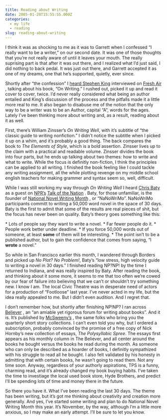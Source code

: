 ```yaml
---
title: Reading about Writing
date: 2005-01-28T15:55:55.000Z
categories:
  - my life
  - reading
slug: reading-about-writing
---
```

I think it was as shocking to me as it was to Garrett when I confessed “I really want to be a writer,” on our second date. It was one of those thoughts that you’re not really aware of until it leaves your mouth. The really suprising part is that after it was out there, and I realized what I’d just said, I did nothing to back pedal. It was just out there, and Garrett accepted it as one of my dreams, one that he’s supported, quietly, ever since.

Shortly after “the confession” I [heard Stephen King][1]  interviewed on [Fresh Air][2] , talking about his book, “On Writing.” I rushed out, picked it up and read it cover to cover, twice. I’d never really considered what being an author entailed and King’s discussion of the process and the pitfalls made it a little more real to me. It also began to disabuse me of the notion that the only way to be a writer was to be an Author, capital “A”, words for the ages. Lately I’ve been thinking more about writing and, as a result, reading about it as well.

First, there’s William Zinsser’s _On Writing Well_, with it’s subtitle of “the classic guide to writing nonfiction.” I didn’t notice the subtitle when I picked it up on a whim, and it’s probably a good thing. The back compares the book to _The Elements of Style_, which is a bold assertion. Zinsser lives up to the claim with a practical and readable volume. Zinsser divides the book into four parts, but he ends up talking about two themes: how to write and what to write. While the focus is definitly non-fiction, I think the principles can be applied to all writing. I finished the book feeling like I could tackle any writing assignment, all the while plotting revenge on my middle school english teachers for making grammer and syntax seem so, well, difficult.

While I was still working my way through _On Writing Well_ I heard [Chris Baty][3]  as a guest on [NPR’s][4]  [Talk of the Nation][5] . Baty, for those unfamiliar, is the founder of [National Novel Writing Month][6] , or “NaNoWriMo”. NaNoWriMo participants committ to writing a 50,000 word novel in the space of 30 days. Baty is the first to admit that some of the results are real pieces of shit, but the focus has never been on quality. Baty’s theory goes something like this:

\* Lots of people say they want to write a novel. \* Far fewer people do it. \* People work better under deadline. \* If you force 50,000 words out of someone, at least **some** of them will be interesting. * The point isn’t to be a published author, but to gain the confidence that comes from saying, “I **wrote** a novel.”

So while in San Francisco earlier this month, I wandered through Borders and picked up _No Plot? No Problem!_, Baty’s “low stress, high velocity guide to writing a novel in 30 days.” I finished reading NP?NP! by the time I returned to Indiana, and was really inspired by Baty. After reading the book, and thinking about it some more, it seems to me that too often we’re cowed by our fear of failure into believing that we can’t or shouldn’t try something new. I know I am. The local Civic Theatre was in desperate need of actors for a production of “Footloose” last year. I’ve never acted in my life, but the idea really appealed to me. But I didn’t even audition. And I regret that.

I don’t remember how, but shortly after finishing NP!NP? I ran across [Believer][7] , an “an amiable yet rigorous forum for writing about books”. And it is. It’s published by [McSweeny’s][8] , the same folks who bring you the quarterly short story collections. I can’t even told you why, but I ordered a subscription, probably convinced by the promise of a free copy of Nick Hornby’s new collection of essays, _The Polysyllabic Spree_. The essays first appears as his monthly column in The Believer, and all center around the books he bought versus the books he read during the month. As someone who can only be described as a hoarder of books, I definitly sympathized with his struggle to read all he bought. I also felt validated by his honesty in admitting that with certain books, he wasn’t going to read them. Not any time soon. Anyway, regardless of your authorly aspirations, TPS is a funny, charming read, and it’s already changed my book buying habits. I’ve taken the time to investiage the local used book store, Hyde Brothers, and predict I’ll be spending lots of time and money there in the future.

So there you have it. What I’ve been reading the last 30 days. The theme has been writing, but it’s got me thinking about creativity and creation more generally. And yes, I’ve started some writing and plan to do National Novel Writing Month this year. It’s November, by the way, although I’m a little more anxious, so I may make an early attempt. I’ll be sure to let you know.



 [1]: http://www.npr.org/templates/story/story.php?storyId=1112273
 [2]: http://www.npr.org/templates/rundowns/rundown.php?prgId=13
 [3]: http://www.npr.org/templates/story/story.php?storyId=835782
 [4]: http://npr.org
 [5]: http://www.npr.org/templates/rundowns/rundown.php?prgId=5
 [6]: http://nanowrimo.org
 [7]: http://believermag.com
 [8]: http://mcsweeneys.net/
